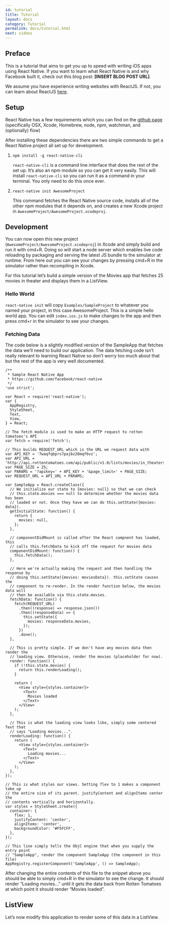```yaml
---
id: tutorial
title: Tutorial
layout: docs
category: Tutorial
permalink: docs/tutorial.html
next: videos
---
```


## Preface

This is a tutorial that aims to get you up to speed with writing iOS apps using React Native. If you want to learn what React Native is and why Facebook built it, check out this blog post: **[INSERT BLOG POST URL]**.

We assume you have experience writing websites with ReactJS. If not, you can learn about ReactJS [here](http://facebook.github.io/react/).


## Setup

React Native has a few requirements which you can find on the [github page](https://github.com/facebook/react-native#requirements) (specifically OSX, Xcode, Homebrew, node, npm, watchman, and (optionally) flow)

After installing these dependencies there are two simple commands to get a React Native project all set up for development.

1. `npm install -g react-native-cli`

    `react-native-cli` is a command line interface that does the rest of the set up. It’s also an npm module so you can get it very easily. This will install `react-native-cli` so you can run it as a command in your terminal. You only need to do this once ever.

2. `react-native init AwesomeProject`

    This command fetches the React Native source code, installs all of the other npm modules that it depends on, and creates a new Xcode project in `AwesomeProject/AwesomeProject.xcodeproj`.


## Development

You can now open this new project (`AwesomeProject/AwesomeProject.xcodeproj`) in Xcode and simply build and run it with cmd+R. Doing so will start a node server which enables live code reloading by packaging and serving the latest JS bundle to the simulator at runtime. From here out you can see your changes by pressing cmd+R in the simulator rather than recompiling in Xcode.

For this tutorial let’s build a simple version of the Movies app that fetches 25 movies in theater and displays them in a ListView.


### Hello World

`react-native init` will copy `Examples/SampleProject` to whatever you named your project, in this case AwesomeProject. This is a simple hello world app. You can edit `index.ios.js` to make changes to the app and then press cmd+r in the simulator to see your changes.


### Fetching Data

The code below is a slightly modified version of the SampleApp that fetches the data we’ll need to build our application. The data fetching code isn’t really relevant to learning React Native so don’t worry too much about that but the rest of the app is very well documented.

    /**
     * Sample React Native App
     * https://github.com/facebook/react-native
     */
    'use strict';

    var React = require('react-native');
    var {
      AppRegistry,
      StyleSheet,
      Text,
      View,
    } = React;

    // The fetch module is used to make an HTTP request to rotten tomatoes's API
    var fetch = require('fetch');

    // This builds REQUEST_URL which is the URL we request data with
    var API_KEY = '7waqfqbprs7pajbz28mqf6vz';
    var API_URL = 'http://api.rottentomatoes.com/api/public/v1.0/lists/movies/in_theaters.json';
    var PAGE_SIZE = 25;
    var PARAMS = '?apikey=' + API_KEY + '&page_limit=' + PAGE_SIZE;
    var REQUEST_URL = API_URL + PARAMS;

    var SampleApp = React.createClass({
      // We initialize our state to {movies: null} so that we can check
      // this.state.movies === null to determine whether the movies data has been
      // loaded or not. Once they have we can do this.setState({movies: data}).
      getInitialState: function() {
        return {
          movies: null,
        };
      },

      // componentDidMount is called after the React compnent has loaded, this
      // calls this.fetchData to kick off the request for movies data
      componentDidMount: function() {
        this.fetchData();
      },

      // Here we're actually making the request and then handling the response by
      // doing this.setState({movies: moviesData}). this.setState causes the
      // component to re-render. In the render function below, the movies data will
      // then be available via this.state.movies.
      fetchData: function() {
        fetch(REQUEST_URL)
          .then((response) => response.json())
          .then((responseData) => {
            this.setState({
              movies: responseData.movies,
            });
          })
          .done();
      },

      // This is pretty simple. If we don't have any movies data then render the
      // loading view. Otherwise, render the movies (placeholder for now).
      render: function() {
        if (!this.state.movies) {
          return this.renderLoading();
        }

        return (
          <View style={styles.container}>
            <Text>
              Movies loaded
            </Text>
          </View>
        );
      },

      // This is what the loading view looks like, simply some centered Text that
      // says "Loading movies...".
      renderLoading: function() {
        return (
          <View style={styles.container}>
            <Text>
              Loading movies...
            </Text>
          </View>
        );
      },
    });

    // This is what styles our views. Setting flex to 1 makes a component take up
    // the entire size of its parent. justifyContent and alignItems center the
    // contents vertically and horizontally.
    var styles = StyleSheet.create({
      container: {
        flex: 1,
        justifyContent: 'center',
        alignItems: 'center',
        backgroundColor: '#F5FCFF',
      },
    });

    // This line simply tells the ObjC engine that when you supply the entry point
    // "SampleApp", render the component SampleApp (the component in this file)
    AppRegistry.registerComponent('SampleApp', () => SampleApp);

After changing the entire contents of this file to the snippet above you should be able to simply cmd+R in the simulator to see the change. It should render “Loading movies..." until it gets the data back from Rotten Tomatoes at which point it should render “Movies loaded”. 

## ListView

Let’s now modify this application to render some of this data in a ListView.